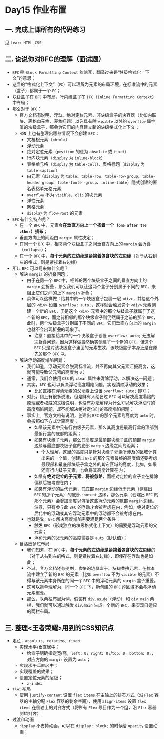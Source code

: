 # Day15 作业布置

## 一. 完成上课所有的代码练习

见 `Learn_HTML_CSS`

## 二. 说说你对BFC的理解（面试题）

- `BFC` 是 `Block Formatting Context` 的缩写，翻译过来是“块级格式化上下文”的意思；
- 这里的“格式化上下文”（`FC`）可以理解为元素的布局环境，在标准流中的元素（盒子）都属于一个 `FC`；
- 块级盒子在 `BFC` 中布局，行内级盒子在 `IFC`（`Inline Formatting Context`） 中布局；
- 那么对于 `BFC`：
  - 官方文档有说明，浮动、绝对定位元素、非块级盒子的块容器（比如内联块、表格单元格、表格标题）以及具有除 `visible` 以外的 `overflow` 属性值的块级盒子，都会为它们的内容建立新的块级格式化上下文；
  - `MDN` 上也有整理出哪些情况下会创建 `BFC`：
    - 文档根元素（`<html>`）
    - 浮动元素
    - 绝对定位元素（`position` 的值为 `absolute` 或 `fixed`）
    - 行内块元素（`display` 为 `inline-block`）
    - 表格单元格（`display` 为 `table-cell`）、表格标题（`display` 为 `table-caption`）
    - 由元素（`display` 为 `table`、`table-row`、`table-row-group`、`table-header-group`、`table-footer-group`、`inline-table`）隐式创建的匿名表格单元格元素
    - `overflow` 不为 `visible`、`clip` 的块元素
    - 弹性元素
    - 网格元素
    - `display` 为 `flow-root` 的元素
- `BFC` 有什么特点呢？
  - 在一个 `BFC` 中，元素会**在垂直方向上一个挨着一个（`one after the other`）排布**；
  - 垂直方向上的间距由 `margin` 属性决定；
  - 在同一个 `BFC` 中，相邻两个块级盒子之间垂直方向上的 `margin` 会折叠（`collapse`）；
  - 在一个 `BFC` 中，**每个元素的左边缘是紧挨着包含块的左边缘**（对于从右到左的格式，则是紧挨着右边缘）
- 所以 `BFC` 可以用来做什么呢？
  - 解决 `margin` 的折叠问题；
    - 由于在同一个 `BFC` 中，相邻的两个块级盒子之间的垂直方向上的 `margin` 会折叠，那么我们可以让这两个盒子分别属于不同的 `BFC`，来阻止它们之间的上下 `margin` 折叠；
    - 具体可以这样做：给其中的一个块级盒子包裹一层 `<div>`，并给这个外层的 `<div>` 设置 `overflow: auto;`，这样就会触发这个 `<div>` 元素创建一个新的 `BFC`，于是这个 `<div>` 元素中的那个块级盒子就属于了这个新的 `BFC`，而之前相邻的那个块级盒子则仍然属于之前的那个 `BFC`，此时，两个块级盒子分别属于不同的 `BFC`，它们垂直方向上的 `margin` 也就不会出现折叠的现象了。
      - 注意：直接给其中的一个块级盒子设置 `overflow: auto;` 无法解决折叠问题，因为这样做虽然确实创建了一个新的 `BFC`，但这个 `BFC` 只是对该块级盒子里面的元素生效，该块级盒子本身还是在原先的那个 `BFC` 中。
  - 解决浮动高度塌陷问题；
    - 我们知道，浮动元素会脱离标准流，并不再向其父元素汇报高度，这就可能导致父元素的高度为 `0`；
    - 通常，我们会使用 `CSS` 的 `clear` 属性来清除浮动，以解决这一问题；
    - 其实，`BFC` 也可以解决浮动高度塌陷问题，实现清除浮动的效果；
      - 比如直接在浮动元素的父元素上设置 `overflow: auto;` 即可；
    - 对此，网上有很多说法，但是鲜有人给出过 `BFC` 可以解决高度塌陷的原理或者权威的文档说明，也没有办法解释为什么可以解决浮动时的高度塌陷问题，却不能解决绝对定位时的高度塌陷问题；
    - 事实上，官方文档有说明，创建出 `BFC` 的那个元素的高度为 `auto` 时，会按照如下方式计算高度：
      - 如果该元素中只有行内级子元素，那么其高度是最高行盒的顶部到最低行盒的底部的距离；
      - 如果有块级子元素，那么其高度是最顶部块级子盒的顶部 `margin` 边缘与最底部块级子盒的底部 `margin` 边缘之间的距离；
        - 个人理解，这里的高度只是针对块级子元素所涉及的区域计算出来的一个值，创建出 `BFC` 的那个元素最终的高度值还要考虑最顶部和最底部块级子盒之外的其它区域的高度，比如，如果还有行内级子元素，也会将其高度计算在内；
      - 如果有**绝对定位的子元素，将被忽略**，而相对定位的盒子会在排除偏移后被考虑在内；
      - 如果有浮动的后代元素，其底部 `margin` 边缘低于元素（创建出 `BFC` 的那个元素）的底部 `content` 边缘，那么元素（创建出 `BFC` 的那个元素）会增加高度以包括这些浮动元素的底部 `margin` 边缘。注意，只有参与此 `BFC` 的浮动才会被考虑在内，例如，绝对定位的后代中的浮动或其它浮动元素中的浮动都不会被考虑在内。
    - 也就是说，`BFC` 解决高度塌陷需要满足两个条件：
      - 触发 `BFC`（形成独立的块级格式化上下文）的需要是浮动元素的父元素；
      - 浮动元素的父元素的高度需要是 `auto`（默认值）；
  - 自适应多栏布局
    - 我们知道，在 `BFC` 中，**每个元素的左边缘是紧挨着包含块的左边缘**的（对于从右到左的格式，则是紧挨着右边缘），即使存在浮动也是如此；
    - 不过，官方文档还有提到，表格的边框盒子、块级替换元素、在标准流中建立了新的 `BFC` 的元素（比如 `overflow` 不为 `visible` 的元素）不得与该元素本身所在的同一个 `BFC` 中的浮动元素的 `margin` 盒子重叠。
    - 这可以简单理解为，同一个 `BFC` 下，新创建的 `BFC` 的区域不会与浮动元素重叠。
    - 那么，以两栏布局为例，假设有 `div.aside`（浮动） 和 `div.main` 两栏，我们就可以通过触发 `div.main` 生成一个新的 `BFC`，来实现自适应的两栏布局。

## 三. 整理<王者荣耀>用到的CSS知识点

- 定位：`absolute`、`relative`、`fixed`
  - 实现水平/垂直居中；
    - 给盒子明确指定宽/高，`left: 0; right: 0;`/`top: 0; bottom: 0;`，对应方向的 `margin` 设置为 `auto`；
  - 实现水平垂直居中；
  - 实现覆盖的效果；
  - 设置定位元素的层级；
    - `z-index`
- `flex` 布局
  - 使用 `justify-content` 设置 `flex items` 在主轴上的排布方式（沿 `Flex` 容器的主轴分配 `Flex` 容器的剩余空间），使用 `align-items` 设置 `flex items` 在侧轴上的对齐方式（将所有 `Flex` 项目作为一个组，沿 `Flex` 容器侧轴对齐）；
- 过渡和动画
  - `display` 不支持动画，可以在 `display: block;` 的时候给 `opacity` 设置动画；


